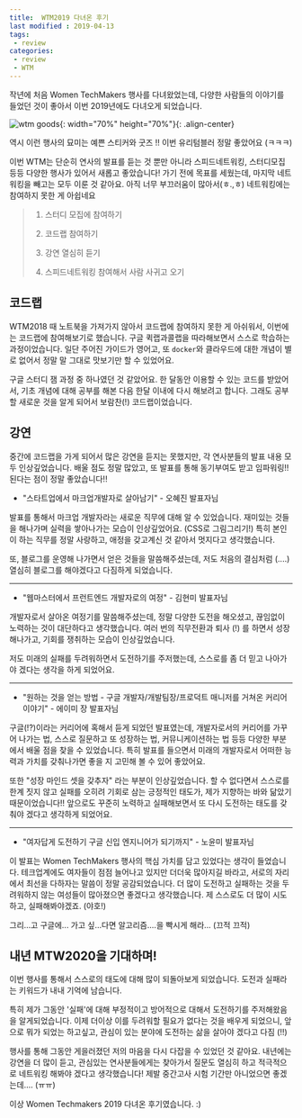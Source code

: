 ```yaml
---
title:  WTM2019 다녀온 후기
last modified : 2019-04-13
tags:
 - review
categories:
 - review
 - WTM
---
```


작년에 처음 Women TechMakers 행사를 다녀왔었는데, 다양한 사람들의 이야기를 들었던 것이 좋아서 이번 2019년에도 다녀오게 되었습니다.





![wtm goods]({{site.url}}{{site.baseurl}}/assets/images/wtm2019-goods.jpg){: width="70%" height="70%"}{:  .align-center}

역시 이런 행사의 묘미는 예쁜 스티커와 굿즈 !! 이번 유리텀블러 정말 좋았어요 (ㅋㅋㅋ)





이번 WTM는 단순히 연사의 발표를 듣는 것 뿐만 아니라 스피드네트워킹, 스터디모집 등등 다양한 행사가 있어서 새롭고 좋았습니다! 가기 전에 목표를 세웠는데, 마지막 네트워킹을 빼고는 모두 이룬 것 같아요. 아직 너무 부끄러움이 많아서(ㅎ.,ㅎ) 네트워킹에는 참여하지 못한 게 아쉽네요



> 1) 스터디 모집에 참여하기 
>
> 2) 코드랩 참여하기 
>
> 3) 강연 열심히 듣기
>
> 4) 스피드네트워킹 참여해서 사람 사귀고 오기




## 코드랩

WTM2018 때 노트북을 가져가지 않아서 코드랩에 참여하지 못한 게 아쉬워서, 이번에는 코드랩에 참여해보기로 했습니다. 구글 퀵랩과콜랩을 따라해보면서 스스로 학습하는 과정이었습니다. 일단 주어진 가이드가 영어고, 또 `docker`와 클라우드에 대한 개념이 별로 없어서 정말 말 그대로 맛보기만 할 수 있었어요.

구글 스터디 잼 과정 중 하나였던 것 같았어요. 한 달동안 이용할 수 있는 코드를 받았어서, 기초 개념에 대해 공부를 해본 다음 한달 이내에 다시 해보려고 합니다. 그래도 공부할 새로운 것을 알게 되어서 보람찬(!) 코드랩이었습니다.




## 강연

중간에 코드랩을 가게 되어서 많은 강연을 듣지는 못했지만, 각 연사분들의 발표 내용 모두 인상깊었습니다. 배울 점도 정말 많았고, 또 발표를 통해 동기부여도 받고 임파워링!! 된다는 점이 정말 좋았습니다!!




-  "스타트업에서 마크업개발자로 살아남기" - 오혜진 발표자님

발표를 통해서 마크업 개발자라는 새로운 직무에 대해 알 수 있었습니다. 재미있는 것들을 해나가며 실력을 쌓아나가는 모습이 인상깊었어요. (CSS로 그림그리기!) 특히 본인이 하는 직무를 정말 사랑하고, 애정을 갖고계신 것 같아서 멋지다고 생각했습니다.

또, 블로그를 운영해 나가면서 얻은 것들을 말씀해주셨는데, 저도 처음의 결심처럼 (....) 열심히 블로그를 해야겠다고 다짐하게 되었습니다.

<hr/>


- "웹마스터에서 프런트엔드 개발자로의 여정" - 김현미 발표자님

개발자로서 살아온 여정기를 말씀해주셨는데, 정말 다양한 도전을 해오셨고, 끊임없이 노력하는 것이 대단하다고 생각했습니다. 여러 번의 직무전환과 퇴사 (!) 를 하면서 성장해나가고, 기회를 쟁취하는 모습이 인상깊었습니다.

저도 미래의 실패를 두려워하면서 도전하기를 주저했는데, 스스로를 좀 더 믿고 나아가야 겠다는 생각을 하게 되었어요.

<hr/>


- "원하는 것을 얻는 방법 - 구글 개발자/개발팀장/프로덕트 매니저를 거쳐온 커리어 이야기" - 에이미 장 발표자님

구글(!?)이라는 커리어에 혹해서 듣게 되었던 발표였는데, 개발자로서의 커리어를 가꾸어 나가는 법, 스스로 질문하고 또 성장하는 법, 커뮤니케이션하는 법 등등 다양한 부분에서 배울 점을 찾을 수 있었습니다. 특히 발표를 들으면서 미래의 개발자로서 어떠한 능력과 가치를 갖춰나가면 좋을 지 고민해 볼 수 있어 좋았어요.

또한 "성장 마인드 셋을 갖추자" 라는 부분이 인상깊었습니다. 할 수 없다면서 스스로를 한계 짓지 않고 실패를 오히려 기회로 삼는 긍정적인 태도가, 제가 지향하는 바와 닮았기 때문이었습니다!! 앞으로도 꾸준히 노력하고 실패해보면서 또 다시 도전하는 태도를 갖춰야 겠다고 생각하게 되었어요.


<hr/>

- "여자답게 도전하기 구글 신입 엔지니어가 되기까지" - 노윤미 발표자님

이 발표는 Women TechMakers 행사의 핵심 가치를 담고 있었다는 생각이 들었습니다. 테크업계에도 여자들이 점점 늘어나고 있지만 더더욱 많아지길 바라고, 서로의 자리에서 최선을 다하자는 말씀이 정말 공감되었습니다. 더 많이 도전하고 실패하는 것을 두려워하지 않는 여성들이 많아졌으면 좋겠다고 생각했습니다. 제 스스로도 더 많이 시도하고, 실패해봐야겠죠. (야호!)

그리...고 구글에... 가고 싶...다면 알고리즘....을 빡시게 해라... (끄적 끄적)





## 내년 MTW2020을 기대하며!

이번 행사를 통해서 스스로의 태도에 대해 많이 되돌아보게 되었습니다. 도전과 실패라는 키워드가 내내 기억에 남습니다.

특히 제가 그동안 '실패'에 대해 부정적이고 방어적으로 대해서 도전하기를 주저해왔음을 알게되었습니다. 이제 더이상 이를 두려워할 필요가 없다는 것을 배우게 되었으니, 앞으로 뭐가 되었는 하고싶고, 관심이 있는 분야에 도전하는 삶을 살아야 겠다고 다짐 (!!)

행사를 통해 그동안 게을러졌던 저의 마음을 다시 다잡을 수 있었던 것 같아요. 내년에는 강연을 더 많이 듣고, 관심있는 연사분들에게는 찾아가서 질문도 열심히 하고 적극적으로 네트워킹 해봐야 겠다고 생각했습니다! 제발 중간고사 시험 기간만 아니었으면 좋겠는데.... (ㅠㅠ)



이상 Women Techmakers 2019 다녀온 후기였습니다. :)
